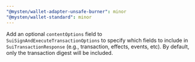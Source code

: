 ```yaml
---
"@mysten/wallet-adapter-unsafe-burner": minor
"@mysten/wallet-standard": minor
---
```


Add an optional `contentOptions` field to `SuiSignAndExecuteTransactionOptions` to specify which fields to include in `SuiTransactionResponse` (e.g., transaction, effects, events, etc). By default, only the transaction digest will be included.
